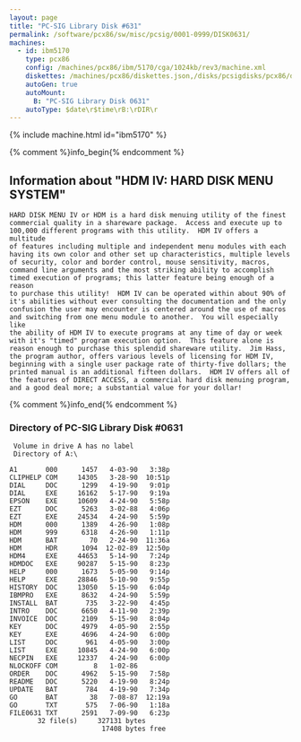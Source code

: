 ```yaml
---
layout: page
title: "PC-SIG Library Disk #631"
permalink: /software/pcx86/sw/misc/pcsig/0001-0999/DISK0631/
machines:
  - id: ibm5170
    type: pcx86
    config: /machines/pcx86/ibm/5170/cga/1024kb/rev3/machine.xml
    diskettes: /machines/pcx86/diskettes.json,/disks/pcsigdisks/pcx86/diskettes.json
    autoGen: true
    autoMount:
      B: "PC-SIG Library Disk 0631"
    autoType: $date\r$time\rB:\rDIR\r
---
```


{% include machine.html id="ibm5170" %}

{% comment %}info_begin{% endcomment %}

## Information about "HDM IV: HARD DISK MENU SYSTEM"

    HARD DISK MENU IV or HDM is a hard disk menuing utility of the finest
    commercial quality in a shareware package.  Access and execute up to
    100,000 different programs with this utility.  HDM IV offers a
    multitude
    of features including multiple and independent menu modules with each
    having its own color and other set up characteristics, multiple levels
    of security, color and border control, mouse sensitivity, macros,
    command line arguments and the most striking ability to accomplish
    timed execution of programs; this latter feature being enough of a
    reason
    to purchase this utility!  HDM IV can be operated within about 90% of
    it's abilities without ever consulting the documentation and the only
    confusion the user may encounter is centered around the use of macros
    and switching from one menu module to another.  You will especially like
    the ability of HDM IV to execute programs at any time of day or week
    with it's "timed" program execution option.  This feature alone is
    reason enough to purchase this splendid shareware utility.  Jim Hass,
    the program author, offers various levels of licensing for HDM IV,
    beginning with a single user package rate of thirty-five dollars; the
    printed manual is an additional fifteen dollars.  HDM IV offers all of
    the features of DIRECT ACCESS, a commercial hard disk menuing program,
    and a good deal more; a substantial value for your dollar!
{% comment %}info_end{% endcomment %}


### Directory of PC-SIG Library Disk #0631

     Volume in drive A has no label
     Directory of A:\

    A1       000      1457   4-03-90   3:38p
    CLIPHELP COM     14305   3-28-90  10:51p
    DIAL     DOC      1299   4-19-90   9:01p
    DIAL     EXE     16162   5-17-90   9:19a
    EPSON    EXE     10609   4-24-90   5:58p
    EZT      DOC      5263   3-02-88   4:06p
    EZT      EXE     24534   4-24-90   5:59p
    HDM      000      1389   4-26-90   1:08p
    HDM      999      6318   4-26-90   1:11p
    HDM      BAT        70   2-24-90  11:36a
    HDM      HDR      1094  12-02-89  12:50p
    HDM4     EXE     44653   5-14-90   7:24p
    HDMDOC   EXE     90287   5-15-90   8:23p
    HELP     000      1673   5-05-90   9:14p
    HELP     EXE     28846   5-10-90   9:55p
    HISTORY  DOC     13050   5-15-90   6:04p
    IBMPRO   EXE      8632   4-24-90   5:59p
    INSTALL  BAT       735   3-22-90   4:45p
    INTRO    DOC      6650   4-11-90   2:39p
    INVOICE  DOC      2109   5-15-90   8:04p
    KEY      DOC      4979   4-05-90   2:55p
    KEY      EXE      4696   4-24-90   6:00p
    LIST     DOC       961   4-05-90   3:00p
    LIST     EXE     10845   4-24-90   6:00p
    NECPIN   EXE     12337   4-24-90   6:00p
    NLOCKOFF COM         8   1-02-86
    ORDER    DOC      4962   5-15-90   7:58p
    README   DOC      5220   4-19-90   8:24p
    UPDATE   BAT       784   4-19-90   7:34p
    GO       BAT        38   7-08-87  12:19a
    GO       TXT       575   7-06-90   1:18a
    FILE0631 TXT      2591   7-09-90   6:23p
           32 file(s)     327131 bytes
                           17408 bytes free
